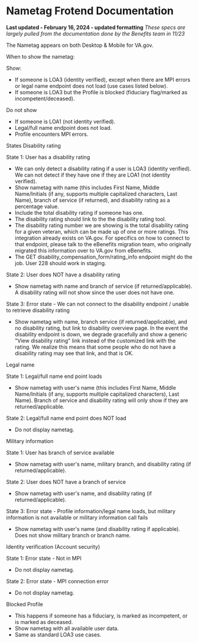 # Nametag Frotend Documentation
**Last updated - February 16, 2024 - updated formatting**
_These specs are largely pulled from the documentation done by the Benefits team in 11/23_

The Nametag appears on both Desktop & Mobile for VA.gov.

When to show the nametag:

Show:

- If someone is LOA3 (identity verified), except when there are MPI errors or legal name endpoint does not load (use cases listed below).
- If someone is LOA3 but the Profile is blocked (fiduciary flag/marked as incompetent/deceased).

Do not show

- If someone is LOA1 (not identity verified).
- Legal/full name endpoint does not load.
- Profile encounters MPI errors.

States
Disability rating

State 1: User has a disability rating

- We can only detect a disability rating if a user is LOA3 (identity verified). We can not detect if they have one if they are LOA1 (not identity verified).
- Show nametag with name (this includes First Name, Middle Name/Initials (if any, supports multiple capitalized characters, Last Name), branch of service (if returned), and disability rating as a percentage value.
- Include the total disability rating if someone has one.
- The disability rating should link to the the disability rating tool.
- The disability rating number we are showing is the total disability rating for a given veteran, which can be made up of one or more ratings. This integration already exists on VA.gov. For specifics on how to connect to that endpoint, please talk to the eBenefits migration team, who originally migrated this information over to VA.gov from eBenefits.
- The GET disability_compensation_form/rating_info endpoint might do the job. User 228 should work in staging.

State 2: User does NOT have a disability rating

- Show nametag with name and branch of service (if returned/applicable). A disability rating will not show since the user does not have one.

State 3: Error state - We can not connect to the disability endpoint / unable to retrieve disability rating

- Show nametag with name, branch service (if returned/applicable), and no disability rating, but link to disability overview page. In the event the disability endpoint is down, we degrade gracefully and show a generic "View disability rating" link instead of the customized link with the rating. We realize this means that some people who do not have a disability rating may see that link, and that is OK.

Legal name

State 1: Legal/full name end point loads

- Show nametag with user's name (this includes First Name, Middle Name/Initials (if any, supports multiple capitalized characters), Last Name). Branch of service and disability rating will only show if they are returned/applicable.

State 2: Legal/full name end point does NOT load

- Do not display nametag.

Military information

State 1: User has branch of service available

- Show nametag with user's name, military branch, and disability rating (if returned/applicable).

State 2: User does NOT have a branch of service

- Show nametag with user's name, and disability rating (if returned/applicable).

State 3: Error state - Profile information/legal name loads, but military information is not available or military information call fails

- Show nametag with user's name (and disability rating if applicable). Does not show military branch or branch name.

Identity verification (Account security)

State 1: Error state - Not in MPI
- Do not display nametag.
  
State 2: Error state - MPI connection error
-  Do not display nametag.

Blocked Profile

- This happens if someone has a fiduciary, is marked as incompetent, or is marked as deceased.
- Show nametag with all available user data.
- Same as standard LOA3 use cases.
